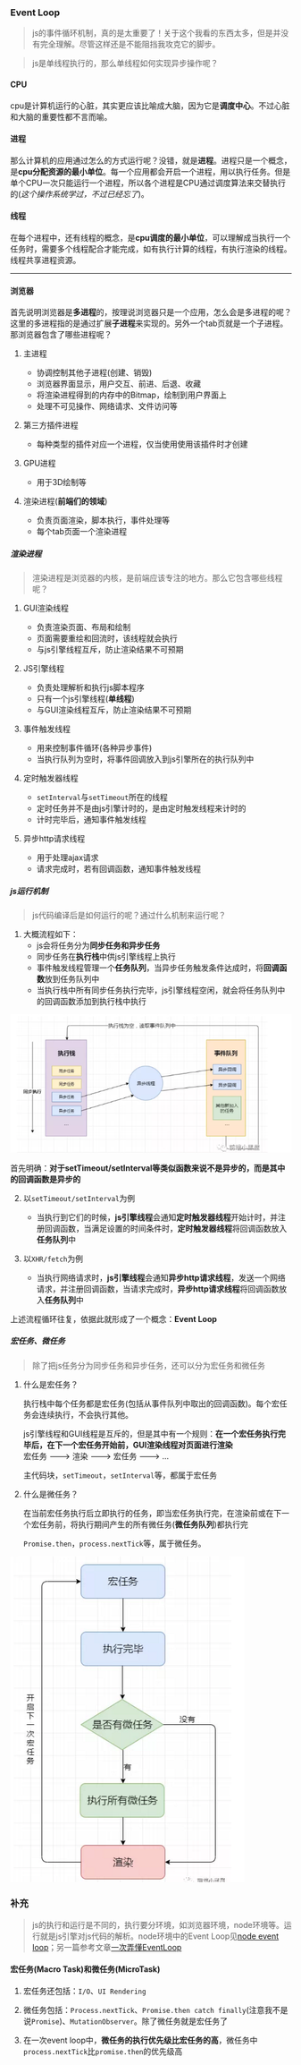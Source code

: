 ### Event Loop

> js的事件循环机制，真的是太重要了！关于这个我看的东西太多，但是并没有完全理解。尽管这样还是不能阻挡我攻克它的脚步。

> js是单线程执行的，那么单线程如何实现异步操作呢？

#### CPU

cpu是计算机运行的心脏，其实更应该比喻成大脑，因为它是**调度中心**。不过心脏和大脑的重要性都不言而喻。

#### 进程

那么计算机的应用通过怎么的方式运行呢？没错，就是**进程**。进程只是一个概念，是**cpu分配资源的最小单位**。每一个应用都会开启一个进程，用以执行任务。但是单个CPU一次只能运行一个进程，所以各个进程是CPU通过调度算法来交替执行的(*这个操作系统学过，不过已经忘了*)。

#### 线程

在每个进程中，还有线程的概念，是**cpu调度的最小单位**，可以理解成当执行一个任务时，需要多个线程配合才能完成，如有执行计算的线程，有执行渲染的线程。线程共享进程资源。

---

#### 浏览器

首先说明浏览器是**多进程**的，按理说浏览器只是一个应用，怎么会是多进程的呢？这里的多进程指的是通过扩展**子进程**来实现的。另外一个tab页就是一个子进程。那浏览器包含了哪些进程呢？ 

  1. 主进程

     - 协调控制其他子进程(创建、销毁)
     - 浏览器界面显示，用户交互、前进、后退、收藏
     - 将渲染进程得到的内存中的Bitmap，绘制到用户界面上
     - 处理不可见操作、网络请求、文件访问等
  
  2. 第三方插件进程

      - 每种类型的插件对应一个进程，仅当使用使用该插件时才创建
  
  3. GPU进程

      - 用于3D绘制等

  4. 渲染进程(**前端们的领域**)

      - 负责页面渲染，脚本执行，事件处理等
      - 每个tab页面一个渲染进程

##### 渲染进程

> 渲染进程是浏览器的内核，是前端应该专注的地方。那么它包含哪些线程呢？

1. GUI渲染线程

   - 负责渲染页面、布局和绘制
   - 页面需要重绘和回流时，该线程就会执行
   - 与js引擎线程互斥，防止渲染结果不可预期

2. JS引擎线程

   - 负责处理解析和执行js脚本程序
   - 只有一个js引擎线程(**单线程**)
   - 与GUI渲染线程互斥，防止渲染结果不可预期

3. 事件触发线程

    - 用来控制事件循环(各种异步事件)
    - 当执行队列为空时，将事件回调放入到js引擎所在的执行队列中

4. 定时触发器线程

    - `setInterval`与`setTimeout`所在的线程
    - 定时任务并不是由js引擎计时的，是由定时触发线程来计时的
    - 计时完毕后，通知事件触发线程

5. 异步http请求线程

    - 用于处理ajax请求
    - 请求完成时，若有回调函数，通知事件触发线程

##### js运行机制

> js代码编译后是如何运行的呢？通过什么机制来运行呢？

1. 大概流程如下：
   - js会将任务分为**同步任务和异步任务**
   - 同步任务在**执行栈**中供js引擎线程上执行
   - 事件触发线程管理一个**任务队列**，当异步任务触发条件达成时，将**回调函数**放到任务队列中
   - 当执行栈中所有同步任务执行完毕，js引擎线程空闲，就会将任务队列中的回调函数添加到执行栈中执行

![js运行流程](./images/js运行流程.png)

首先明确：**对于setTimeout/setInterval等类似函数来说不是异步的，而是其中的回调函数是异步的**

2. 以`setTimeout/setInterval`为例

    - 当执行到它们的时候，**js引擎线程**会通知**定时触发器线程**开始计时，并注册回调函数，当满足设置的时间条件时，**定时触发器线程**将回调函数放入**任务队列**中

3. 以`XHR/fetch`为例

    - 当执行网络请求时，**js引擎线程**会通知**异步http请求线程**，发送一个网络请求，并注册回调函数，当请求完成时，**异步http请求线程**将回调函数放入**任务队列**中

上述流程循环往复，依据此就形成了一个概念：**Event Loop**

##### 宏任务、微任务

> 除了把js任务分为同步任务和异步任务，还可以分为宏任务和微任务

1. 什么是宏任务？

   执行栈中每个任务都是宏任务(包括从事件队列中取出的回调函数)。每个宏任务会连续执行，不会执行其他。

   js引擎线程和GUI线程是互斥的，但是其中有一个规则：**在一个宏任务执行完毕后，在下一个宏任务开始前，GUI渲染线程对页面进行渲染**   
   宏任务 ---> 渲染 ---> 宏任务 ---> ...   

   主代码块，`setTimeout`，`setInterval`等，都属于宏任务

2. 什么是微任务？

    在当前宏任务执行后立即执行的任务，即当宏任务执行完，在渲染前或在下一个宏任务前，将执行期间产生的所有微任务(**微任务队列**)都执行完   

    `Promise.then`，`process.nextTick`等，属于微任务。

![宏任务和微任务](./images/宏任务-微任务.png)

### 补充

> js的执行和运行是不同的，执行要分环境，如浏览器环境，node环境等。运行就是js引擎对js代码的解析。node环境中的Event Loop见[node event loop](https://mp.weixin.qq.com/s/cOMlH-z5noHrg6Upg6zyNw)；另一篇参考文章[一次弄懂EventLoop](https://juejin.im/post/5c3d8956e51d4511dc72c200?utm_source=gold_browser_extension#comment)

#### 宏任务(Macro Task)和微任务(MicroTask)

1. 宏任务还包括：`I/O`、`UI Rendering`

2. 微任务包括：`Process.nextTick`、`Promise.then catch finally`(注意我不是说`Promise`)、`MutationObserver`。除了微任务就是宏任务了

3. 在一次event loop中，**微任务的执行优先级比宏任务的高**，微任务中`process.nextTick`比`promise.then`的优先级高
